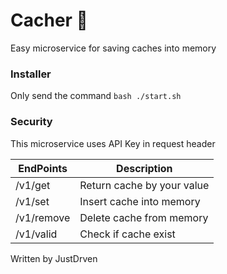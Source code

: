 # Cacher 💽

Easy microservice for saving caches into memory

### Installer

Only send the command ``
bash ./start.sh
``

### Security

This microservice uses API Key in request header

|  EndPoints  |        Description         |
| ----------- | -------------------------  |
| /v1/get     | Return cache by your value |
| /v1/set     | Insert cache into memory   |
| /v1/remove  | Delete cache from memory   |
| /v1/valid   | Check if cache exist       |

Written by JustDrven